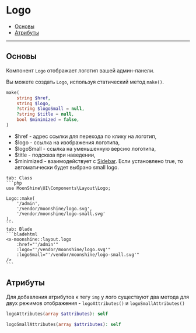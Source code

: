 # Logo

- [Основы](#basics)
- [Атрибуты](#attributes)

---

<a name="basics"></a>
## Основы

Компонент `Logo` отображает логотип вашей админ-панели.

Вы можете создать `Logo`, используя статический метод `make()`.

```php
make(
    string $href,
    string $logo,
    ?string $logoSmall = null,
    ?string $title = null,
    bool $minimized = false,
)
```

 - $href - адрес ссылки для перехода по клику на логотип,
 - $logo - ссылка на изображения логотипа,
 - $logoSmall - ссылка на уменьшенную версию логотипа,
 - $title - подсказа при наведении,
 - $minimized - взаимодействует с [Sidebar](/docs/{{version}}/components/sidebar). Если установлено true, то автоматически будет выбрано small logo.

~~~tabs
tab: Class
```php
use MoonShine\UI\Components\Layout\Logo;

Logo::make(
    '/admin',
    '/vendor/moonshine/logo.svg',
    '/vendor/moonshine/logo-small.svg'
),
```
tab: Blade
```bladehtml
<x-moonshine::layout.logo
    :href="'/admin'"
    :logo="'/vendor/moonshine/logo.svg'"
    :logoSmall="'/vendor/moonshine/logo-small.svg'"
/>
```
~~~

<a name="attributes"></a>
## Атрибуты

Для добавления атрибутов к тегу `img` у лого существуют два метода для двух режимов отображения - `logoAttributes()` и `logoSmallAttributes()`

```php
logoAttributes(array $attributes): self

logoSmallAttributes(array $attributes): self
```
